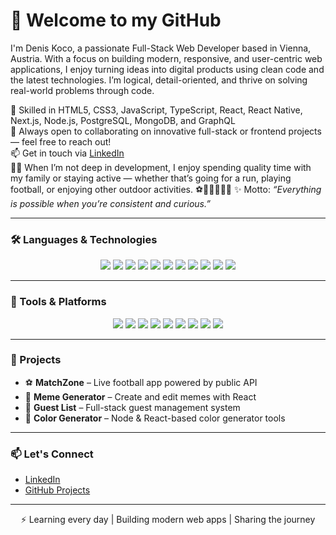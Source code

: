 # 👋 Welcome to my GitHub

I'm Denis Koco, a passionate Full-Stack Web Developer based in Vienna, Austria. With a focus on building modern, responsive, and user-centric web applications, I enjoy turning ideas into digital products using clean code and the latest technologies. I’m logical, detail-oriented, and thrive on solving real-world problems through code.

🌱 Skilled in HTML5, CSS3, JavaScript, TypeScript, React, React Native, Next.js, Node.js, PostgreSQL, MongoDB, and GraphQL  
💬 Always open to collaborating on innovative full-stack or frontend projects — feel free to reach out!  
📫 Get in touch via [LinkedIn](https://www.linkedin.com/in/denis-koco)  
🧘‍♂️ When I’m not deep in development, I enjoy spending quality time with my family or staying active — whether that’s going for a run, playing football, or enjoying other outdoor activities. ⚽🏃‍♂️👨‍👩‍👧
✨ Motto: _“Everything is possible when you’re consistent and curious.”_

---

### 🛠️ Languages & Technologies

<p align="center">
  <img src="https://img.shields.io/badge/HTML5-E34F26?style=for-the-badge&logo=html5&logoColor=white" />
  <img src="https://img.shields.io/badge/CSS3-1572B6?style=for-the-badge&logo=css3&logoColor=white" />
  <img src="https://img.shields.io/badge/JavaScript-F7DF1E?style=for-the-badge&logo=javascript&logoColor=black" />
  <img src="https://img.shields.io/badge/TypeScript-3178C6?style=for-the-badge&logo=typescript&logoColor=white" />
  <img src="https://img.shields.io/badge/React-20232A?style=for-the-badge&logo=react&logoColor=61DAFB" />
  <img src="https://img.shields.io/badge/Next.js-000000?style=for-the-badge&logo=nextdotjs&logoColor=white" />
  <img src="https://img.shields.io/badge/Node.js-339933?style=for-the-badge&logo=nodedotjs&logoColor=white" />
  <img src="https://img.shields.io/badge/GraphQL-E10098?style=for-the-badge&logo=graphql&logoColor=white" />
  <img src="https://img.shields.io/badge/PostgreSQL-4169E1?style=for-the-badge&logo=postgresql&logoColor=white" />
  <img src="https://img.shields.io/badge/MongoDB-47A248?style=for-the-badge&logo=mongodb&logoColor=white" />
  <img src="https://img.shields.io/badge/React_Native-20232A?style=for-the-badge&logo=react&logoColor=61DAFB" />
</p>

---

### 🧰 Tools & Platforms

<p align="center">
  <img src="https://img.shields.io/badge/VS%20Code-007ACC?style=for-the-badge&logo=visual-studio-code&logoColor=white" />
  <img src="https://img.shields.io/badge/Git-F05032?style=for-the-badge&logo=git&logoColor=white" />
  <img src="https://img.shields.io/badge/GitHub-181717?style=for-the-badge&logo=github&logoColor=white" />
  <img src="https://img.shields.io/badge/Figma-F24E1E?style=for-the-badge&logo=figma&logoColor=white" />
  <img src="https://img.shields.io/badge/Postman-FF6C37?style=for-the-badge&logo=postman&logoColor=white" />
  <img src="https://img.shields.io/badge/Jest-C21325?style=for-the-badge&logo=jest&logoColor=white" />
  <img src="https://img.shields.io/badge/Playwright-2EAD33?style=for-the-badge&logo=playwright&logoColor=white" />
  <img src="https://img.shields.io/badge/PNPM-F69220?style=for-the-badge&logo=pnpm&logoColor=white" />
  <img src="https://img.shields.io/badge/Fly.io-011E3C?style=for-the-badge&logo=flydotio&logoColor=white" />
</p>

---

### 🚀 Projects

- ⚽ **MatchZone** – Live football app powered by public API  
- 🎨 **Meme Generator** – Create and edit memes with React  
- 📝 **Guest List** – Full-stack guest management system  
- 🎯 **Color Generator** – Node & React-based color generator tools  

---

### 📫 Let's Connect

- [LinkedIn](https://www.linkedin.com/in/denis-koco)
- [GitHub Projects](https://github.com/denis-1989)

---

<p align="center">
  ⚡ Learning every day | Building modern web apps | Sharing the journey
</p>


